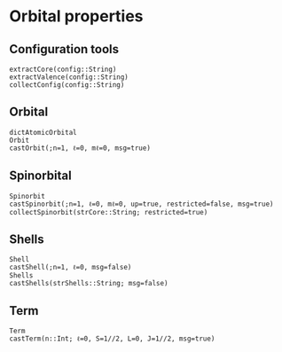 # Orbital properties

## Configuration tools
```@docs
extractCore(config::String)
extractValence(config::String)
collectConfig(config::String)
```

## Orbital
```@docs
dictAtomicOrbital
Orbit
castOrbit(;n=1, ℓ=0, mℓ=0, msg=true)
```

## Spinorbital
```@docs
Spinorbit
castSpinorbit(;n=1, ℓ=0, mℓ=0, up=true, restricted=false, msg=true)
collectSpinorbit(strCore::String; restricted=true)
```

## Shells
```@docs
Shell
castShell(;n=1, ℓ=0, msg=false)
Shells
castShells(strShells::String; msg=false)
```

## Term
```@docs
Term
castTerm(n::Int; ℓ=0, S=1//2, L=0, J=1//2, msg=true)
```